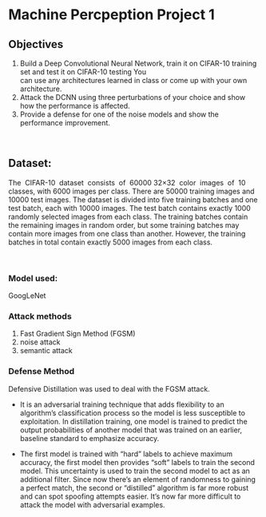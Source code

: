 # Machine Percpeption Project 1

## Objectives
1. Build a Deep Convolutional Neural Network, train it on CIFAR-10 training set and test it on CIFAR-10 testing You can use any architectures learned in class or come up with your own architecture.
2. Attack the DCNN using three perturbations of your choice and show how the performance is affected. 
3. Provide a defense for one of the noise models and show the performance improvement.


&nbsp;

## Dataset:
The  CIFAR-10  dataset  consists  of  60000 32×32  color  images  of  10 classes, with 6000 images per class. There are 50000 training images and 10000 test images. The dataset is divided into five training batches and one test batch, each with 10000 images. The test batch contains exactly 1000 randomly selected images from each class. The training batches contain the remaining images in random order, but some training batches may contain more images from one class than another. However, the training batches in total contain exactly 5000 images from each class.

&nbsp;

### Model used:
GoogLeNet


### Attack methods
1. Fast Gradient Sign Method (FGSM)
2. noise attack
3. semantic attack


### Defense Method
Defensive Distillation was used to deal with the FGSM attack.


- It is an adversarial training technique that adds flexibility to an algorithm’s classification process so the model is less susceptible to exploitation. In distillation training, one model is trained to predict the output probabilities of another model that was trained on an earlier, baseline standard to emphasize accuracy.

- The first model is trained with “hard” labels to achieve maximum accuracy, the first model then provides “soft” labels to train the second model. This uncertainty is used to train the second model to act as an additional filter. Since now there’s an element of randomness to gaining a perfect match, the second or “distilled” algorithm is far more robust and can spot spoofing attempts easier. It’s now far more difficult to attack the model with adversarial examples.
